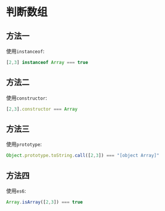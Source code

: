 <!--
 * @Author: tangdaoyong
 * @Date: 2021-01-22 14:49:34
 * @LastEditors: tangdaoyong
 * @LastEditTime: 2021-01-22 14:51:07
 * @Description: 判断数组
-->
# 判断数组

## 方法一
使用`instanceof`:
```js
[2,3] instanceof Array === true
```
## 方法二
使用`constructor`:
```js
[2,3].constructor === Array
```
## 方法三
使用`prototype`:
```js
Object.prototype.toString.call([2,3]) === "[object Array]"
```
## 方法四
使用`es6`:
```js
Array.isArray([2,3]) === true
```